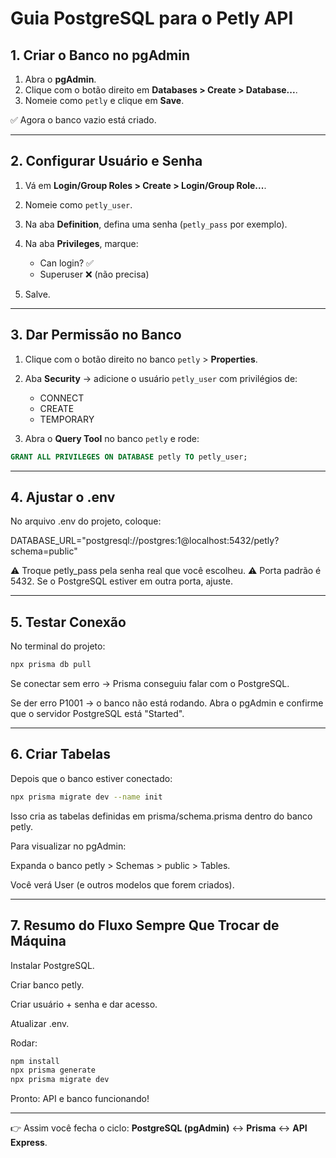 # Guia PostgreSQL para o Petly API

## 1. Criar o Banco no pgAdmin

1. Abra o **pgAdmin**.  
2. Clique com o botão direito em **Databases > Create > Database...**.  
3. Nomeie como `petly` e clique em **Save**.  

✅ Agora o banco vazio está criado.

---

## 2. Configurar Usuário e Senha

1. Vá em **Login/Group Roles > Create > Login/Group Role...**.  
2. Nomeie como `petly_user`.  
3. Na aba **Definition**, defina uma senha (`petly_pass` por exemplo).  
4. Na aba **Privileges**, marque:  
   - Can login? ✅  
   - Superuser ❌ (não precisa)  

5. Salve.

---

## 3. Dar Permissão no Banco

1. Clique com o botão direito no banco `petly` > **Properties**.  
2. Aba **Security** → adicione o usuário `petly_user` com privilégios de:  
   - CONNECT  
   - CREATE  
   - TEMPORARY  

3. Abra o **Query Tool** no banco `petly` e rode:

```sql
GRANT ALL PRIVILEGES ON DATABASE petly TO petly_user;
```

---

## 4. Ajustar o .env

No arquivo .env do projeto, coloque:

DATABASE_URL="postgresql://postgres:1@localhost:5432/petly?schema=public"

⚠️ Troque petly_pass pela senha real que você escolheu.
⚠️ Porta padrão é 5432. Se o PostgreSQL estiver em outra porta, ajuste.

---

## 5. Testar Conexão

No terminal do projeto:

```bash
npx prisma db pull
```

Se conectar sem erro → Prisma conseguiu falar com o PostgreSQL.

Se der erro P1001 → o banco não está rodando. Abra o pgAdmin e confirme que o servidor PostgreSQL está "Started".

---

## 6. Criar Tabelas

Depois que o banco estiver conectado:

```bash
npx prisma migrate dev --name init
```

Isso cria as tabelas definidas em prisma/schema.prisma dentro do banco petly.

Para visualizar no pgAdmin:

Expanda o banco petly > Schemas > public > Tables.

Você verá User (e outros modelos que forem criados).

---

## 7. Resumo do Fluxo Sempre Que Trocar de Máquina

Instalar PostgreSQL.

Criar banco petly.

Criar usuário + senha e dar acesso.

Atualizar .env.

Rodar:

```bash
npm install
npx prisma generate
npx prisma migrate dev
```

Pronto: API e banco funcionando!

---

👉 Assim você fecha o ciclo: **PostgreSQL (pgAdmin)** ↔ **Prisma** ↔ **API Express**.